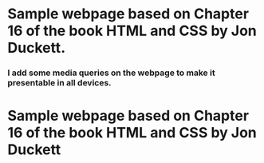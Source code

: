 # Sample webpage based on Chapter 16 of the book HTML and CSS by Jon Duckett.

### I add some media queries on the webpage to make it presentable in all devices. 

# Sample webpage based on Chapter 16 of the book HTML and CSS by Jon Duckett 
